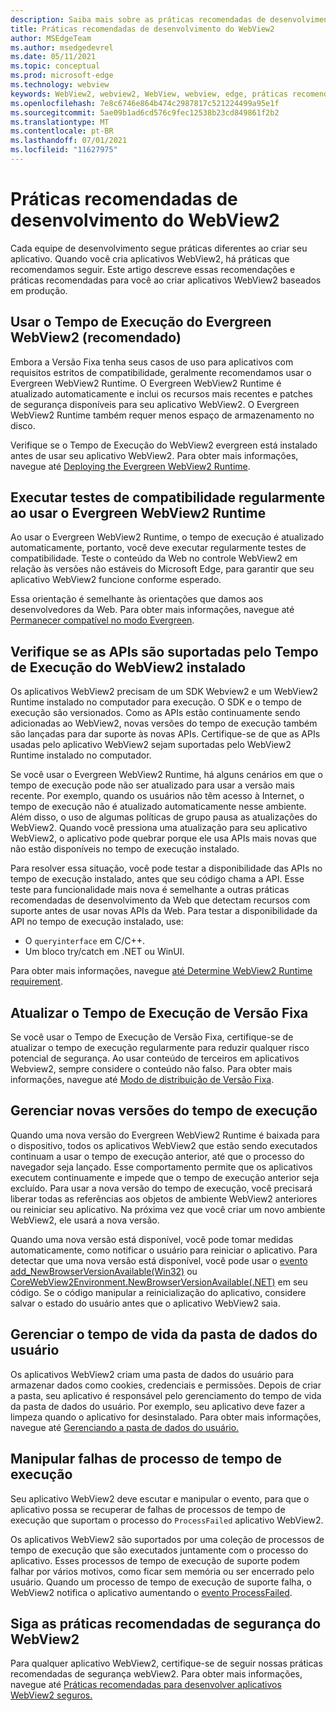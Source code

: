 ```yaml
---
description: Saiba mais sobre as práticas recomendadas de desenvolvimento a ser usadas ao desenvolver seu aplicativo WebView2.
title: Práticas recomendadas de desenvolvimento do WebView2
author: MSEdgeTeam
ms.author: msedgedevrel
ms.date: 05/11/2021
ms.topic: conceptual
ms.prod: microsoft-edge
ms.technology: webview
keywords: WebView2, webview2, WebView, webview, edge, práticas recomendadas
ms.openlocfilehash: 7e8c6746e864b474c2987817c521224499a95e1f
ms.sourcegitcommit: 5ae09b1ad6cd576c9fec12538b23cd849861f2b2
ms.translationtype: MT
ms.contentlocale: pt-BR
ms.lasthandoff: 07/01/2021
ms.locfileid: "11627975"
---
```

# <a name="webview2-development-best-practices"></a>Práticas recomendadas de desenvolvimento do WebView2  

Cada equipe de desenvolvimento segue práticas diferentes ao criar seu aplicativo. Quando você cria aplicativos WebView2, há práticas que recomendamos seguir. Este artigo descreve essas recomendações e práticas recomendadas para você ao criar aplicativos WebView2 baseados em produção.

## <a name="use-evergreen-webview2-runtime-recommended"></a>Usar o Tempo de Execução do Evergreen WebView2 (recomendado)  

Embora a Versão Fixa tenha seus casos de uso para aplicativos com requisitos estritos de compatibilidade, geralmente recomendamos usar o Evergreen WebView2 Runtime.  O Evergreen WebView2 Runtime é atualizado automaticamente e inclui os recursos mais recentes e patches de segurança disponíveis para seu aplicativo WebView2. O Evergreen WebView2 Runtime também requer menos espaço de armazenamento no disco.

Verifique se o Tempo de Execução do WebView2 evergreen está instalado antes de usar seu aplicativo WebView2.  Para obter mais informações, navegue até [Deploying the Evergreen WebView2 Runtime][Webview2ConceptsDistributionDeployingEvergreenWebview2Runtime].  

## <a name="run-compatibility-tests-regularly-when-using-the-evergreen-webview2-runtime"></a>Executar testes de compatibilidade regularmente ao usar o Evergreen WebView2 Runtime

Ao usar o Evergreen WebView2 Runtime, o tempo de execução é atualizado automaticamente, portanto, você deve executar regularmente testes de compatibilidade. Teste o conteúdo da Web no controle WebView2 em relação às versões não estáveis do Microsoft Edge, para garantir que seu aplicativo WebView2 funcione conforme esperado.

Essa orientação é semelhante às orientações que damos aos desenvolvedores da Web. Para obter mais informações, navegue até [Permanecer compatível no modo Evergreen][Webview2ConceptsDistributionStayCompatibleEvergreenMode].

## <a name="ensure-apis-are-supported-by-the-installed-webview2-runtime"></a>Verifique se as APIs são suportadas pelo Tempo de Execução do WebView2 instalado

Os aplicativos WebView2 precisam de um SDK Webview2 e um WebView2 Runtime instalado no computador para execução. O SDK e o tempo de execução são versionados. Como as APIs estão continuamente sendo adicionadas ao WebView2, novas versões do tempo de execução também são lançadas para dar suporte às novas APIs. Certifique-se de que as APIs usadas pelo aplicativo WebView2 sejam suportadas pelo WebView2 Runtime instalado no computador. 

Se você usar o Evergreen WebView2 Runtime, há alguns cenários em que o tempo de execução pode não ser atualizado para usar a versão mais recente. Por exemplo, quando os usuários não têm acesso à Internet, o tempo de execução não é atualizado automaticamente nesse ambiente. Além disso, o uso de algumas políticas de grupo pausa as atualizações do WebView2. Quando você pressiona uma atualização para seu aplicativo WebView2, o aplicativo pode quebrar porque ele usa APIs mais novas que não estão disponíveis no tempo de execução instalado.   
 
Para resolver essa situação, você pode testar a disponibilidade das APIs no tempo de execução instalado, antes que seu código chama a API. Esse teste para funcionalidade mais nova é semelhante a outras práticas recomendadas de desenvolvimento da Web que detectam recursos com suporte antes de usar novas APIs da Web. Para testar a disponibilidade da API no tempo de execução instalado, use:  

*   O `queryinterface` em C/C++. 
*   Um bloco try/catch em .NET ou WinUI. 
    
Para obter mais informações, navegue [até Determine WebView2 Runtime requirement][Webview2ConceptsVersioningDetermineWebview2RuntimeRequirement].  

## <a name="update-the-fixed-version-runtime"></a>Atualizar o Tempo de Execução de Versão Fixa  

Se você usar o Tempo de Execução de Versão Fixa, certifique-se de atualizar o tempo de execução regularmente para reduzir qualquer risco potencial de segurança. Ao usar conteúdo de terceiros em aplicativos Webview2, sempre considere o conteúdo não falso.  Para obter mais informações, navegue até [Modo de distribuição de Versão Fixa][Webview2ConceptsDistributionFixedVersionDistributionMode].  

## <a name="manage-new-versions-of-the-runtime"></a>Gerenciar novas versões do tempo de execução  

Quando uma nova versão do Evergreen WebView2 Runtime é baixada para o dispositivo, todos os aplicativos WebView2 que estão sendo executados continuam a usar o tempo de execução anterior, até que o processo do navegador seja lançado.  Esse comportamento permite que os aplicativos executem continuamente e impede que o tempo de execução anterior seja excluído.  Para usar a nova versão do tempo de execução, você precisará liberar todas as referências aos objetos de ambiente WebView2 anteriores ou reiniciar seu aplicativo.  Na próxima vez que você criar um novo ambiente WebView2, ele usará a nova versão.

Quando uma nova versão está disponível, você pode tomar medidas automaticamente, como notificar o usuário para reiniciar o aplicativo.  Para detectar que uma nova versão está disponível, você pode usar o [evento add_NewBrowserVersionAvailable(Win32)][Webview2ReferenceaddNewBrowserVersionAvailable] ou [CoreWebView2Environment.NewBrowserVersionAvailable(.NET)][Webview2ReferenceNewBrowserVersionAvailable] em seu código. Se o código manipular a reinicialização do aplicativo, considere salvar o estado do usuário antes que o aplicativo WebView2 saia.  

## <a name="manage-the-lifetime-of-the-user-data-folder"></a>Gerenciar o tempo de vida da pasta de dados do usuário 
Os aplicativos WebView2 criam uma pasta de dados do usuário para armazenar dados como cookies, credenciais e permissões.  Depois de criar a pasta, seu aplicativo é responsável pelo gerenciamento do tempo de vida da pasta de dados do usuário.  Por exemplo, seu aplicativo deve fazer a limpeza quando o aplicativo for desinstalado.  Para obter mais informações, navegue até [Gerenciando a pasta de dados do usuário.][Webview2ConceptsUserDataFolder]  

## <a name="handle-runtime-process-failures"></a>Manipular falhas de processo de tempo de execução
Seu aplicativo WebView2 deve escutar e manipular o evento, para que o aplicativo possa se recuperar de falhas de processos de tempo de execução que suportam o processo do `ProcessFailed` aplicativo WebView2.

Os aplicativos WebView2 são suportados por uma coleção de processos de tempo de execução que são executados juntamente com o processo do aplicativo. Esses processos de tempo de execução de suporte podem falhar por vários motivos, como ficar sem memória ou ser encerrado pelo usuário. Quando um processo de tempo de execução de suporte falha, o WebView2 notifica o aplicativo aumentando o [evento ProcessFailed][WebView2ProcessFailedEvent].

## <a name="follow-recommended-webview2-security-best-practices"></a>Siga as práticas recomendadas de segurança do WebView2 
Para qualquer aplicativo WebView2, certifique-se de seguir nossas práticas recomendadas de segurança webView2.  Para obter mais informações, navegue até [Práticas recomendadas para desenvolver aplicativos WebView2 seguros.][Webview2ConceptsSecurity]  

<!-- links -->  

[Webview2ConceptsDistributionDeployingEvergreenWebview2Runtime]: ../concepts/distribution.md#deploying-the-evergreen-webview2-runtime "Implantando o Tempo de Execução do Evergreen WebView2 - Distribuição de aplicativos usando o webView2 | Microsoft Docs"  
[Webview2ConceptsDistributionFixedVersionDistributionMode]: ../concepts/distribution.md#fixed-version-distribution-mode "Modo de distribuição de versão fixa - Distribuição de aplicativos usando webView2 | Microsoft Docs"  
[Webview2ConceptsDistributionStayCompatibleEvergreenMode]: ../concepts/distribution.md#stay-compatible-in-evergreen-mode "Mantenha-se compatível no modo Evergreen - Distribuição de aplicativos usando webView2 | Microsoft Docs"  
[Webview2ConceptsSecurity]: ../concepts/security.md "Práticas recomendadas para o desenvolvimento de aplicativos WebView2 seguros | Microsoft Docs"  
[Webview2ConceptsUserDataFolder]: ../concepts/user-data-folder.md "Gerenciar a pasta de dados do usuário | Microsoft Docs"  
[Webview2ConceptsVersioningDetermineWebview2RuntimeRequirement]: ../concepts/versioning.md#determine-webview2-runtime-requirement "Determinar o requisito de Tempo de Execução do WebView2 - Entenda as versões do SDK webView2 | Microsoft Docs"  
[Webview2GetStartedWin32]: ../get-started/win32.md "Começar com WebView2 | Microsoft Docs"  
[Webview2GetStartedWinforms]: ../get-started/winforms.md "Começar com WebView2 no Windows Forms | Microsoft Docs"  
[Webview2GetStartedWinui]: ../get-started/winui.md "Começar com WebView2 no WinUI 3 (Visualização) | Microsoft Docs"  
[Webview2GetStartedWpf]: ../get-started/wpf.md "Começar com WebView2 no WPF | Microsoft Docs"  

[Webview2ReferenceaddNewBrowserVersionAvailable]: /microsoft-edge/webview2/reference/win32/icorewebview2environment#add_newbrowserversionavailable "add_NewBrowserVersionAvailable | Microsoft Docs"  

[Webview2ReferenceNewBrowserVersionAvailable]: /dotnet/api/microsoft.web.webview2.core.corewebview2environment.newbrowserversionavailable "Evento CoreWebView2Environment.NewBrowserVersionAvailable | Microsoft Docs"  
[WebView2ProcessFailedEvent]: /microsoft-edge/webview2/reference/win32/icorewebview2processfailedeventargs "ICoreWebView2ProcessFailedEventArgs | Microsoft Docs"  

